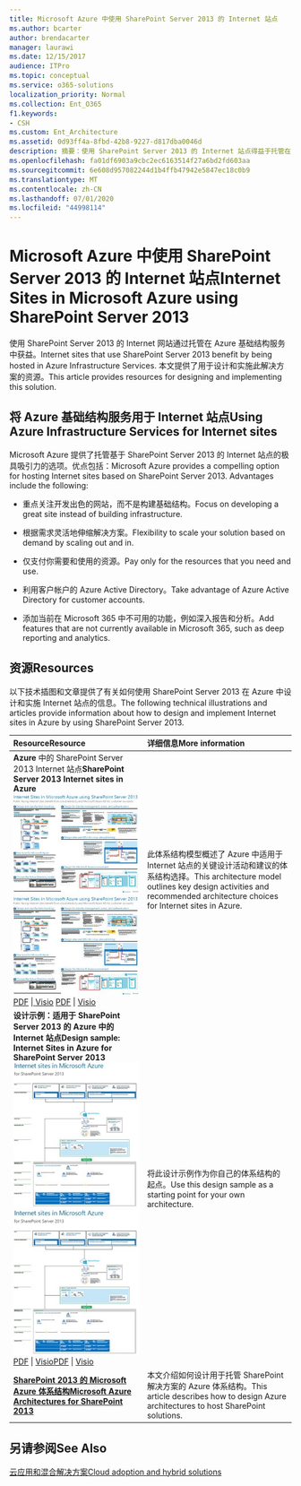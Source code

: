 ```yaml
---
title: Microsoft Azure 中使用 SharePoint Server 2013 的 Internet 站点
ms.author: bcarter
author: brendacarter
manager: laurawi
ms.date: 12/15/2017
audience: ITPro
ms.topic: conceptual
ms.service: o365-solutions
localization_priority: Normal
ms.collection: Ent_O365
f1.keywords:
- CSH
ms.custom: Ent_Architecture
ms.assetid: 0d93ff4a-8fbd-42b8-9227-d817dba0046d
description: 摘要：使用 SharePoint Server 2013 的 Internet 站点得益于托管在 Azure 基础结构服务中。本文提供了用于设计和实现此解决方案的资源。
ms.openlocfilehash: fa01df6903a9cbc2ec6163514f27a6bd2fd603aa
ms.sourcegitcommit: 6e608d957082244d1b4ffb47942e5847ec18c0b9
ms.translationtype: MT
ms.contentlocale: zh-CN
ms.lasthandoff: 07/01/2020
ms.locfileid: "44998114"
---
```

# <a name="internet-sites-in-microsoft-azure-using-sharepoint-server-2013"></a><span data-ttu-id="6f9fd-104">Microsoft Azure 中使用 SharePoint Server 2013 的 Internet 站点</span><span class="sxs-lookup"><span data-stu-id="6f9fd-104">Internet Sites in Microsoft Azure using SharePoint Server 2013</span></span>

 <span data-ttu-id="6f9fd-105">使用 SharePoint Server 2013 的 Internet 网站通过托管在 Azure 基础结构服务中获益。</span><span class="sxs-lookup"><span data-stu-id="6f9fd-105">Internet sites that use SharePoint Server 2013 benefit by being hosted in Azure Infrastructure Services.</span></span> <span data-ttu-id="6f9fd-106">本文提供了用于设计和实施此解决方案的资源。</span><span class="sxs-lookup"><span data-stu-id="6f9fd-106">This article provides resources for designing and implementing this solution.</span></span>
  
## <a name="using-azure-infrastructure-services-for-internet-sites"></a><span data-ttu-id="6f9fd-107">将 Azure 基础结构服务用于 Internet 站点</span><span class="sxs-lookup"><span data-stu-id="6f9fd-107">Using Azure Infrastructure Services for Internet sites</span></span>

<span data-ttu-id="6f9fd-p103">Microsoft Azure 提供了托管基于 SharePoint Server 2013 的 Internet 站点的极具吸引力的选项。优点包括：</span><span class="sxs-lookup"><span data-stu-id="6f9fd-p103">Microsoft Azure provides a compelling option for hosting Internet sites based on SharePoint Server 2013. Advantages include the following:</span></span>
  
- <span data-ttu-id="6f9fd-110">重点关注开发出色的网站，而不是构建基础结构。</span><span class="sxs-lookup"><span data-stu-id="6f9fd-110">Focus on developing a great site instead of building infrastructure.</span></span>
    
- <span data-ttu-id="6f9fd-111">根据需求灵活地伸缩解决方案。</span><span class="sxs-lookup"><span data-stu-id="6f9fd-111">Flexibility to scale your solution based on demand by scaling out and in.</span></span>
    
- <span data-ttu-id="6f9fd-112">仅支付你需要和使用的资源。</span><span class="sxs-lookup"><span data-stu-id="6f9fd-112">Pay only for the resources that you need and use.</span></span>
    
- <span data-ttu-id="6f9fd-113">利用客户帐户的 Azure Active Directory。</span><span class="sxs-lookup"><span data-stu-id="6f9fd-113">Take advantage of Azure Active Directory for customer accounts.</span></span>
    
- <span data-ttu-id="6f9fd-114">添加当前在 Microsoft 365 中不可用的功能，例如深入报告和分析。</span><span class="sxs-lookup"><span data-stu-id="6f9fd-114">Add features that are not currently available in Microsoft 365, such as deep reporting and analytics.</span></span>
    
## <a name="resources"></a><span data-ttu-id="6f9fd-115">资源</span><span class="sxs-lookup"><span data-stu-id="6f9fd-115">Resources</span></span>

<span data-ttu-id="6f9fd-116">以下技术插图和文章提供了有关如何使用 SharePoint Server 2013 在 Azure 中设计和实施 Internet 站点的信息。</span><span class="sxs-lookup"><span data-stu-id="6f9fd-116">The following technical illustrations and articles provide information about how to design and implement Internet sites in Azure by using SharePoint Server 2013.</span></span>
  
|<span data-ttu-id="6f9fd-117">**Resource**</span><span class="sxs-lookup"><span data-stu-id="6f9fd-117">**Resource**</span></span>|<span data-ttu-id="6f9fd-118">**详细信息**</span><span class="sxs-lookup"><span data-stu-id="6f9fd-118">**More information**</span></span>|
|:-----|:-----|
|<span data-ttu-id="6f9fd-119">**Azure** 中的 SharePoint Server 2013 Internet 站点</span><span class="sxs-lookup"><span data-stu-id="6f9fd-119">**SharePoint Server 2013 Internet sites in Azure**</span></span> <br/> <span data-ttu-id="6f9fd-120">[![使用 SharePoint 的 Azure 中的 Internet 网站图像](media/MS-AZ-SPInternetSites.jpg)          ](https://go.microsoft.com/fwlink/p/?LinkId=392552)</span><span class="sxs-lookup"><span data-stu-id="6f9fd-120">[![Image of Internet sites in Azure using SharePoint](media/MS-AZ-SPInternetSites.jpg)          ](https://go.microsoft.com/fwlink/p/?LinkId=392552)</span></span> <br/> <span data-ttu-id="6f9fd-121">[PDF](https://go.microsoft.com/fwlink/p/?LinkId=392552) \|[          ](https://go.microsoft.com/fwlink/p/?LinkId=392551) [Visio](https://go.microsoft.com/fwlink/p/?LinkId=392551)  </span><span class="sxs-lookup"><span data-stu-id="6f9fd-121">[PDF](https://go.microsoft.com/fwlink/p/?LinkId=392552)  \| [          ](https://go.microsoft.com/fwlink/p/?LinkId=392551)[Visio](https://go.microsoft.com/fwlink/p/?LinkId=392551)</span></span> <br/> |<span data-ttu-id="6f9fd-122">此体系结构模型概述了 Azure 中适用于 Internet 站点的关键设计活动和建议的体系结构选择。</span><span class="sxs-lookup"><span data-stu-id="6f9fd-122">This architecture model outlines key design activities and recommended architecture choices for Internet sites in Azure.</span></span>  <br/> |
|<span data-ttu-id="6f9fd-123">**设计示例：适用于 SharePoint Server 2013 的 Azure 中的 Internet 站点**</span><span class="sxs-lookup"><span data-stu-id="6f9fd-123">**Design sample: Internet Sites in Azure for SharePoint Server 2013**</span></span> <br/> <span data-ttu-id="6f9fd-124">[![设计示例图：Microsoft Azure for SharePoint 2013 中的 Internet 站点](media/MS-AZ-InternetSitesDesignSample.jpg)          ](https://go.microsoft.com/fwlink/p/?LinkId=392549)</span><span class="sxs-lookup"><span data-stu-id="6f9fd-124">[![Image of the Design sample: Internet sites in Microsoft Azure for SharePoint 2013](media/MS-AZ-InternetSitesDesignSample.jpg)          ](https://go.microsoft.com/fwlink/p/?LinkId=392549)</span></span> <br/> <span data-ttu-id="6f9fd-125">[PDF](https://go.microsoft.com/fwlink/p/?LinkId=392549)  \| [Visio](https://go.microsoft.com/fwlink/p/?LinkId=392548)</span><span class="sxs-lookup"><span data-stu-id="6f9fd-125">[PDF](https://go.microsoft.com/fwlink/p/?LinkId=392549)  \| [Visio](https://go.microsoft.com/fwlink/p/?LinkId=392548)</span></span> <br/> |<span data-ttu-id="6f9fd-126">将此设计示例作为你自己的体系结构的起点。</span><span class="sxs-lookup"><span data-stu-id="6f9fd-126">Use this design sample as a starting point for your own architecture.</span></span>  <br/> |
|<span data-ttu-id="6f9fd-127">**[SharePoint 2013 的 Microsoft Azure 体系结构](microsoft-azure-architectures-for-sharepoint-2013.md)**</span><span class="sxs-lookup"><span data-stu-id="6f9fd-127">**[Microsoft Azure Architectures for SharePoint 2013](microsoft-azure-architectures-for-sharepoint-2013.md)**</span></span> <br/> |<span data-ttu-id="6f9fd-128">本文介绍如何设计用于托管 SharePoint 解决方案的 Azure 体系结构。</span><span class="sxs-lookup"><span data-stu-id="6f9fd-128">This article describes how to design Azure architectures to host SharePoint solutions.</span></span>  <br/> |

## <a name="see-also"></a><span data-ttu-id="6f9fd-129">另请参阅</span><span class="sxs-lookup"><span data-stu-id="6f9fd-129">See Also</span></span>

[<span data-ttu-id="6f9fd-130">云应用和混合解决方案</span><span class="sxs-lookup"><span data-stu-id="6f9fd-130">Cloud adoption and hybrid solutions</span></span>](cloud-adoption-and-hybrid-solutions.yml)



